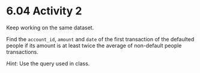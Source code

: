 # 6.04 Activity 2

Keep working on the same dataset.

Find the `account_id`, `amount` and `date` of the first transaction of the defaulted people if its amount is at least twice the average of non-default people transactions.

_Hint_: Use the query used in class.
